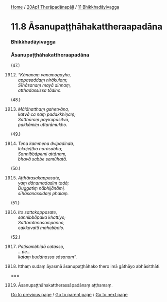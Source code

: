 
[Home](/) / [20Ap1 Therāpadānapāḷi](/tipitaka/20Ap1.md) / [11 Bhikkhadāyivagga](/tipitaka/20Ap1/11.md)

# 11.8 Āsanupaṭṭhāhakattheraapadāna

### Bhikkhadāyivagga

### Āsanupaṭṭhāhakattheraapadāna

(47.)

1912. _“Kānanaṃ vanamogayha,_  
_appasaddaṃ nirākulaṃ;_  
_Sīhāsanaṃ mayā dinnaṃ,_  
_atthadassissa tādino._  


(48.)

1913. _Mālāhatthaṃ gahetvāna,_  
_katvā ca naṃ padakkhiṇaṃ;_  
_Satthāraṃ payirupāsitvā,_  
_pakkāmiṃ uttarāmukho._  


(49.)

1914. _Tena kammena dvipadinda,_  
_lokajeṭṭha narāsabha;_  
_Sannibbāpemi attānaṃ,_  
_bhavā sabbe samūhatā._  


(50.)

1915. _Aṭṭhārasakappasate,_  
_yaṃ dānamadadiṃ tadā;_  
_Duggatiṃ nābhijānāmi,_  
_sīhāsanassidaṃ phalaṃ._  


(51.)

1916. _Ito sattakappasate,_  
_sannibbāpaka khattiyo;_  
_Sattaratanasampanno,_  
_cakkavattī mahabbalo._  


(52.)

1917. _Paṭisambhidā catasso,_  
_…pe…_  
_kataṃ buddhassa sāsanaṃ”._  


1918. Itthaṃ sudaṃ āyasmā āsanupaṭṭhāhako thero imā gāthāyo abhāsitthāti.

===

1919. Āsanupaṭṭhāhakattherassāpadānaṃ aṭṭhamaṃ.



[Go to previous page](/tipitaka/20Ap1/11/11.7.md) / [Go to parent page](/tipitaka/20Ap1/11.md) / [Go to next page](/tipitaka/20Ap1/11/11.9.md)


